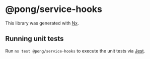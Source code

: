 # @pong/service-hooks

This library was generated with [Nx](https://nx.dev).

## Running unit tests

Run `nx test @pong/service-hooks` to execute the unit tests via [Jest](https://jestjs.io).
